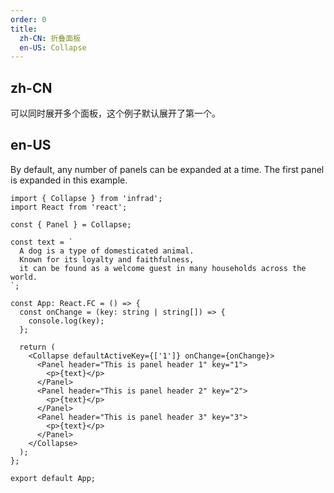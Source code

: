 ```yaml
---
order: 0
title:
  zh-CN: 折叠面板
  en-US: Collapse
---
```


## zh-CN

可以同时展开多个面板，这个例子默认展开了第一个。

## en-US

By default, any number of panels can be expanded at a time. The first panel is expanded in this example.

```tsx
import { Collapse } from 'infrad';
import React from 'react';

const { Panel } = Collapse;

const text = `
  A dog is a type of domesticated animal.
  Known for its loyalty and faithfulness,
  it can be found as a welcome guest in many households across the world.
`;

const App: React.FC = () => {
  const onChange = (key: string | string[]) => {
    console.log(key);
  };

  return (
    <Collapse defaultActiveKey={['1']} onChange={onChange}>
      <Panel header="This is panel header 1" key="1">
        <p>{text}</p>
      </Panel>
      <Panel header="This is panel header 2" key="2">
        <p>{text}</p>
      </Panel>
      <Panel header="This is panel header 3" key="3">
        <p>{text}</p>
      </Panel>
    </Collapse>
  );
};

export default App;
```

<style>
[data-theme="compact"] p, p {
  margin: 0;
}
</style>
